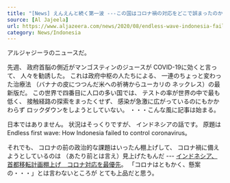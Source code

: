 ```yaml
---
title: "[News] えんえんと続く第一波 ---この国はコロナ禍の対応をどこで誤まったのか "
source: [Al Jajeela]
url: https://www.aljazeera.com/news/2020/08/endless-wave-indonesia-failed-control-coronavirus-200820020259736.html
category: News/Indonesia
---
```


 アルジャジーラのニュースだ。

 先週、
政府首脳の側近がマンゴスティンのジュースが
COVID-19に効くと言って、
人々を勧誘した。
これは政府中枢の人たちによる、
一連のちょっと変わった治療法
（バナナの皮につつんだ米への祈祷からユーカリの
ネックレス）の最新版だ。
この世界で四番目に人口の多い国では、
テストの率が世界の中で最も低く、
接触経路の探索をまったくせず、
感染が急激に広がっているのにもかかわらず
ロックダウンをしようとしていない。
・・・こんな風に記事は始まる。

 日本ではありません。
状況はそっくりですが、
インドネシアの話です。
原題は Endless first wave:
How Indonesia failed to control coronavirus。

 それでも、
コロナの前の政治的な課題はいったん棚上げして、
コロナ禍に備えようとしているのは
（あたり前とは言え）見上げたもんだ ---
[インドネシア、首都移転計画棚上げ　コロナ対応を最優先](https://jp.reuters.com/article/indonesia-capital-idJPKCN25G039?feedType=mktg&feedName=topNews&WT.mc_id=Partner-Google)。
「コロナはともかく、懸案の・・・」とは言わないところが
とても上品だと思う。

